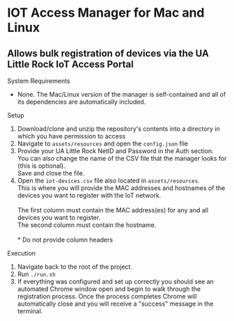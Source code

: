 # IOT Access Manager for Mac and Linux
Allows bulk registration of devices via the UA Little Rock IoT Access Portal
-

System Requirements
- None. The Mac/Linux version of the manager is self-contained and all of its dependencies are automatically included.

Setup
1. Download/clone and unzip the repository's contents into a directory in which you have permission to access
2. Navigate to <code>assets/resources</code> and open the <code>config.json</code> file
3. Provide your UA Little Rock NetID and Password in the Auth section.<br>You can also change the name of the CSV file that the manager looks for (this is optional).<br>Save and close the file.
4. Open the <code>iot-devices.csv</code> file also located in <code>assets/resources</code>.<br>This is where you will provide the MAC addresses and hostnames of the devices you want to register with the IoT network.<br><br>The first column must contain the MAC address(es) for any and all devices you want to register.<br>The second column must contain the hostname.<br><br>* Do not provide column headers

Execution
1. Navigate back to the root of the project.
2. Run <code>./run.sh</code>
3. If everything was configured and set up correctly you should see an automated Chrome window open and begin to walk through the registration process. Once the process completes Chrome will automatically close and you will receive a "success" message in the terminal.

